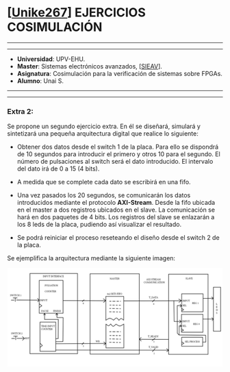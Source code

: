 # [[Unike267](https://github.com/Unike267)] EJERCICIOS COSIMULACIÓN
---
---

- **Universidad**: UPV-EHU.
- **Master**: Sistemas electrónicos avanzados, [[SIEAV](https://github.com/umarcor/SIEAV)].
- **Asignatura**: Cosimulación para la verificación de sistemas sobre FPGAs.
- **Alumno**: Unai S.

---
---

### Extra 2:

Se propone un segundo ejercicio extra. En él se diseñará, simulará y sintetizará una pequeña arquitectura digital que realice lo siguiente:

- Obtener dos datos desde el switch 1 de la placa. Para ello se dispondrá de 10 segundos para introducir el primero y otros 10 para el segundo. El número de pulsaciones al switch será el dato introducido. El intervalo del dato irá de 0 a 15 (4 bits). 

- A medida que se complete cada dato se escribirá en una fifo.

- Una vez pasados los 20 segundos, se comunicarán los datos introducidos mediante el protocolo **AXI-Stream**. Desde la fifo ubicada en el master a dos registros ubicados en el slave. La comunicación se hará en dos paquetes de 4 bits. Los registros del slave se enlazarán a los 8 leds de la placa, pudiendo así visualizar el resultado.

- Se podrá reiniciar el proceso reseteando el diseño desde el switch 2 de la placa.

Se ejemplifica la arquitectura mediante la siguiente imagen:

![Diseño simplificado](https://github.com/Unike267/Photos/blob/master/UNI-Photos/cosim/PLANO.png)



